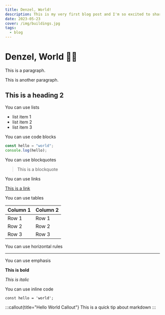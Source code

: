 ```yaml
---
title: Denzel, World!
description: This is my very first blog post and I'm so excited to share it with you!
date: 2023-05-23
cover: /img/buildings.jpg
tags:
  - blog
---
```


# Denzel, World 👋🏻

This is a paragraph.

This is another paragraph.

<!-- ![Buildings](/img/buildings.jpg) -->

## This is a heading 2

You can use lists

- list item 1
- list item 2
- list item 3

You can use code blocks

```js
const hello = "world";
console.log(hello);
```

You can use blockquotes

> This is a blockquote

You can use links

[This is a link](https://www.google.com)

You can use tables

| Column 1 | Column 2 |
| -------- | -------- |
| Row 1    | Row 1    |
| Row 2    | Row 2    |
| Row 3    | Row 3    |

You can use horizontal rules

---

You can use emphasis

**This is bold**

_This is italic_

You can use inline code

`const hello = 'world';`

:::callout{title="Hello World Callout"}
This is a quick tip about markdown
:::
